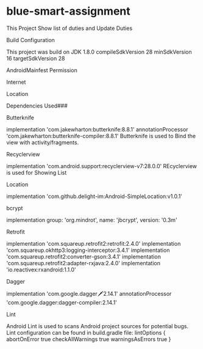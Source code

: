 # blue-smart-assignment


This Project Show list of duties and Update Duties


Build Configuration


This project was build on JDK 1.8.0
compileSdkVersion 28
minSdkVersion 16
targetSdkVersion 28


AndroidMainfest Permission


Internet

<uses-permission android:name="android.permission.INTERNET" />


Location


<uses-permission android:name="android.permission.ACCESS_FINE_LOCATION" />


Dependencies Used###


Butterknife


implementation 'com.jakewharton:butterknife:8.8.1'
annotationProcessor 'com.jakewharton:butterknife-compiler:8.8.1'
Butterknife is used to Bind the view with activity/fragments.


Recyclerview


implementation 'com.android.support:recyclerview-v7:28.0.0'
REcyclerview is used for Showing List 


Location


implementation 'com.github.delight-im:Android-SimpleLocation:v1.0.1'


bcrypt


implementation group: 'org.mindrot', name: 'jbcrypt', version: '0.3m'


Retrofit


implementation 'com.squareup.retrofit2:retrofit:2.4.0'
implementation 'com.squareup.okhttp3:logging-interceptor:3.4.1'
implementation 'com.squareup.retrofit2:converter-gson:3.4.1'
implementation 'com.squareup.retrofit2:adapter-rxjava:2.4.0'
implementation 'io.reactivex:rxandroid:1.1.0'


Dagger


implementation 'com.google.dagger:dagger:2.14.1'
annotationProcessor 'com.google.dagger:dagger-compiler:2.14.1'


Lint


Android Lint is used to scans Android project sources for potential bugs. 
Lint configuration can be found in build.gradle file:
lintOptions {
abortOnError true
checkAllWarnings true
warningsAsErrors true
}
